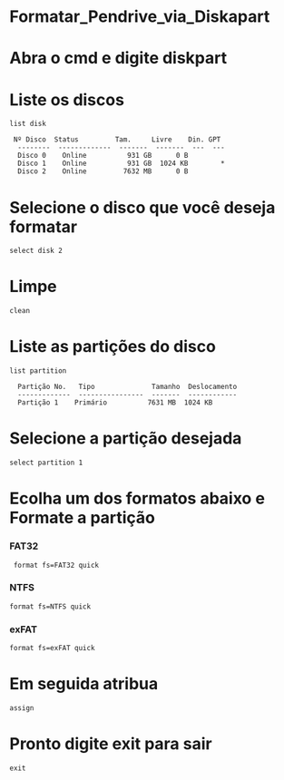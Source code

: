 # Formatar_Pendrive_via_Diskapart

# Abra o cmd e digite diskpart

# Liste os discos 
```
list disk
```
```
 Nº Disco  Status         Tam.     Livre    Din. GPT
  --------  -------------  -------  -------  ---  ---
  Disco 0    Online          931 GB      0 B
  Disco 1    Online          931 GB  1024 KB        *
  Disco 2    Online         7632 MB      0 B
```
# Selecione o disco que você deseja formatar
```
select disk 2
```
# Limpe
```
clean
```
# Liste as partições do disco
```
list partition
```
```
  Partição No.   Tipo              Tamanho  Deslocamento
  -------------  ----------------  -------  ------------
  Partição 1    Primário          7631 MB  1024 KB
```

# Selecione a partição desejada
```
select partition 1
```

# Ecolha um dos formatos abaixo e Formate a partição 

### FAT32
```
 format fs=FAT32 quick
```

### NTFS
```
format fs=NTFS quick
```

### exFAT
```
format fs=exFAT quick
```

# Em seguida atribua
```
assign
````

# Pronto digite exit para sair
```
exit
```
